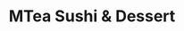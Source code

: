 ---
layout: place
title: "MTea Sushi & Dessert"
permalink: /new-jersey/princeton/mtea-sushi-dessert.html
stateAbbr: NJ
stateName: New Jersey
cityName: Princeton
seo:
  name: "MTea Sushi & Dessert"
  type: Restaurant
  links: https://www.princetonmteasushidessert.com/
description: "MTea Sushi & Dessert serves delicious sushi in Princeton, New Jersey. Try fresh Japanese dishes for a great dining experience. Available for takeout, delivery, lunch, and dinner."
place_id: ChIJt97I6uznw4kRmbQE8lwuiS0
photos:
  - name: >-
      places/ChIJt97I6uznw4kRmbQE8lwuiS0/photos/AeeoHcLgRr2ABHdMQJymkK-diYmxi1GfDOfSCI7TLD5NHfUsfQIviLTVbN5ESNU4263L_JH0YAgMlPq9kTLTwcYQZcrgtoQe8lYZQSIRoLDc9iRek-yjsfpC9Pv2aZM-Y_rHgnVdAmnbfBzgVsKBWtkx4mFuG9RHC4a_DNnnHvE41c3sf7UAEa8MBguLVRWfQrevGUNgKqe2mvnYHhv7oobYQzv1tmfWInLV2kfRee-SPVkNxAl6ZRaoVJ0D0E1lnV4R_68wbsf1oPCn5S8xwn68FhY05mk-7qULoARlI7GuW1i7UA
    widthPx: 2048
    heightPx: 1536
    authorAttributions:
      - displayName: MTea Sushi & Dessert
        uri: https://maps.google.com/maps/contrib/108466656468883433854
        photoUri: >-
          https://lh3.googleusercontent.com/a-/ALV-UjX6EujzBOh2H9hzSlC6RMxDfRLGNsvTmerjyLTeIroQrezcC0r0=s100-p-k-no-mo
    flagContentUri: >-
      https://www.google.com/local/imagery/report/?cb_client=maps_api_places.places_api&image_key=!1e10!2sAF1QipMfwbuA8VRHgU8VpHLdFWnXWd5-KsD0PIBZ9x2p&hl=en-US
    googleMapsUri: >-
      https://www.google.com/maps/place//data=!3m4!1e2!3m2!1sAF1QipMfwbuA8VRHgU8VpHLdFWnXWd5-KsD0PIBZ9x2p!2e10!4m2!3m1!1s0x89c3e7eceac8deb7:0x2d892e5cf204b499
  - name: >-
      places/ChIJt97I6uznw4kRmbQE8lwuiS0/photos/AeeoHcK2pqy8FM-ZucEXP0c8F53RkyDEDlN14IsGeu2jfbBIB7JMmrDq6545tz5rD7Bq8hzjNOsG0058G6pkt0LBU3_EB_I0aN5z1YQKpFZ88gk6zq0WohS7hK01EfhTpEZyvK0aBOEEEQJRXKa2cnd-EPo6C-oq9M3cnbbhBjhDkf2lsJ9ws-ZUqyNqsQTIgSm9QQElxL-dC-UNzMlhibbSuwoyfmIe8d2IoHMOLWaBxOB3XEqxNqSbnolqlRLuZrF-2w4P3g6fhtnXIt0F8gWNjxNGJO3VGrWck77NMI8babelvg
    widthPx: 960
    heightPx: 640
    authorAttributions:
      - displayName: MTea Sushi & Dessert
        uri: https://maps.google.com/maps/contrib/108466656468883433854
        photoUri: >-
          https://lh3.googleusercontent.com/a-/ALV-UjX6EujzBOh2H9hzSlC6RMxDfRLGNsvTmerjyLTeIroQrezcC0r0=s100-p-k-no-mo
    flagContentUri: >-
      https://www.google.com/local/imagery/report/?cb_client=maps_api_places.places_api&image_key=!1e10!2sAF1QipOvx3Np03epJ0CN5bYlaXYdAgFW_Fh8w2EPi_9_&hl=en-US
    googleMapsUri: >-
      https://www.google.com/maps/place//data=!3m4!1e2!3m2!1sAF1QipOvx3Np03epJ0CN5bYlaXYdAgFW_Fh8w2EPi_9_!2e10!4m2!3m1!1s0x89c3e7eceac8deb7:0x2d892e5cf204b499
  - name: >-
      places/ChIJt97I6uznw4kRmbQE8lwuiS0/photos/AeeoHcLxKnTdAaBOyimQcoWvFNLpPiBtYlDewdj-vkWJbwIbrvQRuM3NbONzlytiJDsGS04PUovZBkcr8VLj_h_RFAq1fJeisltALnjBCWNlnESk0R5BjOMEeKAXHRKlGcEznXP1UV9XY8ZXnLhTRrlR-xQvEYwpPDgkA7oMTAW-3yKMhdPXQCnZfNDxLBirIJLSxbE59QGQy0rn0xD_UskesINnsa0Y4erAnp37H_eOHztb7DKT9_sOOVYT3SscOwZ2R0urxmVsvBt_zUBv1bZgMpBExOpsxj6M7UCbBZwEzJNfbcCRYlOkSqZ5GCSGDsMOSUMBEzbgv3MYOLUTkjvcPX3WQob8n00r78gbcyj7b93sfIsMIq8ViyPYmcFs6SlpLJKA7OlzxEMaTXIbUDMQ7YJuupPLOJ8YqWzBuFGwnQbg3ir8
    widthPx: 4000
    heightPx: 3000
    authorAttributions:
      - displayName: Herly Velarde
        uri: https://maps.google.com/maps/contrib/113118023428742078232
        photoUri: >-
          https://lh3.googleusercontent.com/a/ACg8ocI4BitbmOBHXdTWmJG2TwQafn8YeFyEJnX8FeaU27Uvm0Mv2g=s100-p-k-no-mo
    flagContentUri: >-
      https://www.google.com/local/imagery/report/?cb_client=maps_api_places.places_api&image_key=!1e10!2sCIHM0ogKEICAgICx_6601AE&hl=en-US
    googleMapsUri: >-
      https://www.google.com/maps/place//data=!3m4!1e2!3m2!1sCIHM0ogKEICAgICx_6601AE!2e10!4m2!3m1!1s0x89c3e7eceac8deb7:0x2d892e5cf204b499
  - name: >-
      places/ChIJt97I6uznw4kRmbQE8lwuiS0/photos/AeeoHcKqE00UqPzBoJQbKoByiHIiSA4KBRLs-p_dgwdfWwqgf4FIdlPVScU817_CJ05byE-OhwmczovIteiI33mlVMES8WQYMBcIUDzAgAjxyG0XdHJTq2mUf75sCXeq3kyihTsJIVUhb1pwQ2gOD7lnJi1JvHF_nCMDwu_MJUL9KzUHw9oiQS2xXV0VfM8BiIUUXwJWsyZImMDKZNcTC4ckpFiMOeYiyajnGfQ20p9lxpy09RiqKhiJRz_qqwzmxuFciFFEjrV3mvPN5Fm-fdaiLZajnbHsMgtzgmijA-1qI7K5EmrD5VXTit5B8skYYjCKaeIptI2w-1NcTa_504Vfxp4jojevnBKtmqFgIDfRYyvg1T8JhTjymwIO5h58xOPAUbkDgLOzqed811nGiNHpG3N9logyrqwfTa7P3ktZgObWYA
    widthPx: 3628
    heightPx: 2721
    authorAttributions:
      - displayName: ning ning
        uri: https://maps.google.com/maps/contrib/109449587709316035046
        photoUri: >-
          https://lh3.googleusercontent.com/a/ACg8ocIunn2vvC8UFZSQKsE9UU1ZkmRb6-d6TT265BYolQczZyyxdg=s100-p-k-no-mo
    flagContentUri: >-
      https://www.google.com/local/imagery/report/?cb_client=maps_api_places.places_api&image_key=!1e10!2sCIHM0ogKEICAgIDfxre1QQ&hl=en-US
    googleMapsUri: >-
      https://www.google.com/maps/place//data=!3m4!1e2!3m2!1sCIHM0ogKEICAgIDfxre1QQ!2e10!4m2!3m1!1s0x89c3e7eceac8deb7:0x2d892e5cf204b499
  - name: >-
      places/ChIJt97I6uznw4kRmbQE8lwuiS0/photos/AeeoHcKL6Q84tMfrtGZ-2AjPQLcTJi8s6rAf5szZ6uIl_gTHa0EFXdMxFsFm-PvU4Rj_AoZkofStNoMyK1Uwx0zeVpvgiwJDoKsrPMPRAm3V7AzsjzrEXD-AwgY_S0Ni9girWIWYQxGa4-jvxqWzXP3QCirD3_8BV9TH-SUa4USbhWUTFTXPXbp_PwJAEG7_87qXEu140adsKosOOi3ZzY9XRpJQlC8hmK0tz_2BT3u1Wk4RnfEpAO2fPYbAEMNqwUbfSJPSq50hXiQehX62qx66eriJ7LtLcy1HXKBih2RusJYDkg
    widthPx: 4032
    heightPx: 3024
    authorAttributions:
      - displayName: MTea Sushi & Dessert
        uri: https://maps.google.com/maps/contrib/108466656468883433854
        photoUri: >-
          https://lh3.googleusercontent.com/a-/ALV-UjX6EujzBOh2H9hzSlC6RMxDfRLGNsvTmerjyLTeIroQrezcC0r0=s100-p-k-no-mo
    flagContentUri: >-
      https://www.google.com/local/imagery/report/?cb_client=maps_api_places.places_api&image_key=!1e10!2sAF1QipNgVUOAbwn1_WvjH6K2KGWQkwQxnsJVWHDYB4YL&hl=en-US
    googleMapsUri: >-
      https://www.google.com/maps/place//data=!3m4!1e2!3m2!1sAF1QipNgVUOAbwn1_WvjH6K2KGWQkwQxnsJVWHDYB4YL!2e10!4m2!3m1!1s0x89c3e7eceac8deb7:0x2d892e5cf204b499
  - name: >-
      places/ChIJt97I6uznw4kRmbQE8lwuiS0/photos/AeeoHcKjYEXQ_PaoxSE6o2GeNbWNbRn2QpGsAguIlr6JV5l9dX2cGJ1SSJZGGyreznfe0KyN_2uB6Go2Z6fDTFXBwrYhzzBLiWmUnyTu9MwKWbK3Glme2dr49bnTC12YywTV2_8sigMpTkHtI21TGswdJgCrHBDpRA2deLjE6MAN3Wrmt8-AI5AjlN6J_rsarboPDipSLk5YFasMLJydWmo-ulKDK2zcz6t08ZdKIJ981wNG2ip5Ispxdx2DOPre3KArXN6EAo1dC7v6fr452yYJVCyUqV4SP8Pje0y-nnCEaLFbbtABpVPk4OVfsDERt7UPsaGHcM90Ssw29wILni7AJNSdO1qO7lKLhsGZf9giBiQtq4FqfJIv-sEB4EuNCH8v0R0LKvcBwdV-C4i66kYEDiJHATMT4Z51lynp9ObQDSto1yJ_K6izBWdTbbKDbjof
    widthPx: 3000
    heightPx: 4000
    authorAttributions:
      - displayName: Ollie Hennis
        uri: https://maps.google.com/maps/contrib/101268067512632302714
        photoUri: >-
          https://lh3.googleusercontent.com/a-/ALV-UjVrlz0Ofd-cj0HV7JhqtF_X1yi29ogvsqcwN3JyAxxCWj08UW8=s100-p-k-no-mo
    flagContentUri: >-
      https://www.google.com/local/imagery/report/?cb_client=maps_api_places.places_api&image_key=!1e10!2sCIABIhADyc5UNxzdDWfGm8IAApP4&hl=en-US
    googleMapsUri: >-
      https://www.google.com/maps/place//data=!3m4!1e2!3m2!1sCIABIhADyc5UNxzdDWfGm8IAApP4!2e10!4m2!3m1!1s0x89c3e7eceac8deb7:0x2d892e5cf204b499
  - name: >-
      places/ChIJt97I6uznw4kRmbQE8lwuiS0/photos/AeeoHcLTgcV2dqhGPkv6C8DbbtnSgJhq11MacHJucnKT6i-ocEO5tOm-H0cz6drePs52MZS1Z6JzHszfavMwoD_JdeJhfmmEk8a0XosPAEHrHIrw93m1bifArgU5kSmGxG8oXOzdMy4Fmoc1m__0gQlW2jbfvX-I79uyugfu-C-emaknqZ2CRn8buT6MTSQ0fsghkfX7LR8YgQsVosoEt5zBWNUCVq8D8YbvD6so5EkXxsigcnxIfmj3-ospfmsuqF9a0kDFqt8_dAPfXO9xr6gfefaqA-Y8KAlsAjEp-_X-67lyHtm-VicGdKO9Pa5HrxDxuQ19gksjHzqXTFbk2kIRKnYE_hJSLM3_uUCHBOpmjpdH4R4Ngq7RX0AWarL3yK3PDgpzD1kPZdIuzaiOA2kKg-qNCe2O7eP3IXmfNtI9GHqTSg
    widthPx: 4800
    heightPx: 3600
    authorAttributions:
      - displayName: Jessica Hou
        uri: https://maps.google.com/maps/contrib/117263674635474951810
        photoUri: >-
          https://lh3.googleusercontent.com/a/ACg8ocKnPQVaKXJQ7Ur_dTNOU58s5Tgls8CzuzwvZkyaZ0kl9SQ1sVa1=s100-p-k-no-mo
    flagContentUri: >-
      https://www.google.com/local/imagery/report/?cb_client=maps_api_places.places_api&image_key=!1e10!2sCIHM0ogKEICAgID_9MmZeA&hl=en-US
    googleMapsUri: >-
      https://www.google.com/maps/place//data=!3m4!1e2!3m2!1sCIHM0ogKEICAgID_9MmZeA!2e10!4m2!3m1!1s0x89c3e7eceac8deb7:0x2d892e5cf204b499
  - name: >-
      places/ChIJt97I6uznw4kRmbQE8lwuiS0/photos/AeeoHcLF-_cUNwX1ur_ZkKCtEXi5qs0HBn3AL8aXd4sHtBeU2vrxAHUtw1JiJiXANIMGBl9qABFuJiHCeMoMzmtfvN62fS5WLNd3qKjz-4zZhv5Z3ZaEGJWHKNHASHbtiF2a6P_vXmXeybxqtBSVZcEac3FiGQCnVXwtygaJswEG3DAaUnWCxBeG_Kp4m8ZC_x8w_P56kgw7lgXnFH-i85jhh_V5Oxc2BGd5TxVMVtCHOI5y68hKRoBGeK40_-jnw7Y0B6ITjmKGh8WX7sXZK8uEjTDScYUE9e-LilEKzIwHaFUNqTgXuu22uTTsfyfjJMdMi7F821M24zh1868lt4m52Ft4zecrIcxm9jIjCsLqrVWMydzKXsxrXmci4Tq7vhCrQWl6R9J9jXgYKxUXQhcXLPkW5zFALmUDS0v_l-Zj_o1rOSRg
    widthPx: 4032
    heightPx: 3024
    authorAttributions:
      - displayName: Eve Bauer
        uri: https://maps.google.com/maps/contrib/113820060224170080050
        photoUri: >-
          https://lh3.googleusercontent.com/a-/ALV-UjVPvyJWqZslWpU7N8H_vAkd_Yh_hpJAA-c93o53g5qIaFUFXgJt=s100-p-k-no-mo
    flagContentUri: >-
      https://www.google.com/local/imagery/report/?cb_client=maps_api_places.places_api&image_key=!1e10!2sCIHM0ogKEICAgIDfmZDS2QE&hl=en-US
    googleMapsUri: >-
      https://www.google.com/maps/place//data=!3m4!1e2!3m2!1sCIHM0ogKEICAgIDfmZDS2QE!2e10!4m2!3m1!1s0x89c3e7eceac8deb7:0x2d892e5cf204b499
  - name: >-
      places/ChIJt97I6uznw4kRmbQE8lwuiS0/photos/AeeoHcLpO6GPhUDI8mt28URLMrX880QFOO7JuqvSQzCWOwIAb86DW3b0c141sauPypZf6Hay-g965YKCC_tV-ky5b4uMkQ6aW0gaDbySS-XzofN4ZRsLEQUAmOjm21Btqqs_L0Tr73zKAfLHJFv1rG38uZt9RMDUHKVOaauust5L0_DpBsR5IbvecrqN4tsWAfDzkGJljL7vRWtWJxQCT_z15k5ReBJ71NPmZY11ru5GncbkniK95vITnCjhEHDqUhqW0DLq8x7r9Dj6U1Xzc5quDEMf33E5FWrVqiD-NpSKJn-EWg
    widthPx: 1308
    heightPx: 1744
    authorAttributions:
      - displayName: MTea Sushi & Dessert
        uri: https://maps.google.com/maps/contrib/108466656468883433854
        photoUri: >-
          https://lh3.googleusercontent.com/a-/ALV-UjX6EujzBOh2H9hzSlC6RMxDfRLGNsvTmerjyLTeIroQrezcC0r0=s100-p-k-no-mo
    flagContentUri: >-
      https://www.google.com/local/imagery/report/?cb_client=maps_api_places.places_api&image_key=!1e10!2sAF1QipOMn6fYLd32fa2CqDZaUWAY0Xf-3KkF2oZEw5Wf&hl=en-US
    googleMapsUri: >-
      https://www.google.com/maps/place//data=!3m4!1e2!3m2!1sAF1QipOMn6fYLd32fa2CqDZaUWAY0Xf-3KkF2oZEw5Wf!2e10!4m2!3m1!1s0x89c3e7eceac8deb7:0x2d892e5cf204b499
  - name: >-
      places/ChIJt97I6uznw4kRmbQE8lwuiS0/photos/AeeoHcLZn3VdkLzImm3tN88M4W-Jg-38UMqLjC7kdRTYiaaNJw2MrYaEa2WlOY9eFctnu08fpyzdKA4GPYv6Z5vJwXXR5-J1jmDZj55liFQKD_fFjD-dilLu_FGnyFNXcFe2Bsx7j2iWvSO2H_l5zb7Mv3FMCWsG_ob0mPI6bslSHobCrOWZSc0gHtEg96apNO6Y7XJr5GSXsd_v5Sx2kQQ3k0Hwp0HOXF57Db-6STUUSMDNsaErNwESLDpdgNdh9XTp25PgLxKfwUIkuUFV6C0B9ZutMXdUIFNXYVDXUgD_AZwmJIHIfovjM7NiwMQ5RdeGYiLhp9ZXzPHzzRGOoxw2qymHnF7CIDwAA7OjxjurXsJrl0sgEE9c8ISrz3aM9sFFH17k5_YVaoq51hay6HVG7x2QDSgsOzezr5icSWOZeuPzDw
    widthPx: 4000
    heightPx: 3000
    authorAttributions:
      - displayName: Herly Velarde
        uri: https://maps.google.com/maps/contrib/113118023428742078232
        photoUri: >-
          https://lh3.googleusercontent.com/a/ACg8ocI4BitbmOBHXdTWmJG2TwQafn8YeFyEJnX8FeaU27Uvm0Mv2g=s100-p-k-no-mo
    flagContentUri: >-
      https://www.google.com/local/imagery/report/?cb_client=maps_api_places.places_api&image_key=!1e10!2sCIHM0ogKEICAgIChp73CdA&hl=en-US
    googleMapsUri: >-
      https://www.google.com/maps/place//data=!3m4!1e2!3m2!1sCIHM0ogKEICAgIChp73CdA!2e10!4m2!3m1!1s0x89c3e7eceac8deb7:0x2d892e5cf204b499
address: 86 Nassau St, Princeton, NJ 08542, USA
street: 86 Nassau St
city: Princeton
state: NJ
zip: '08542'
country: USA
neighborhood: null
latitude: '40.349800'
longitude: '-74.660159'
accessibility_options:
  wheelchairAccessibleEntrance: true
  wheelchairAccessibleRestroom: true
  wheelchairAccessibleSeating: true
business_status: OPERATIONAL
name: MTea Sushi & Dessert
google_maps_links:
  directionsUri: >-
    https://www.google.com/maps/dir//''/data=!4m7!4m6!1m1!4e2!1m2!1m1!1s0x89c3e7eceac8deb7:0x2d892e5cf204b499!3e0
  placeUri: https://maps.google.com/?cid=3281204780248380569
  writeAReviewUri: >-
    https://www.google.com/maps/place//data=!4m3!3m2!1s0x89c3e7eceac8deb7:0x2d892e5cf204b499!12e1
  reviewsUri: >-
    https://www.google.com/maps/place//data=!4m4!3m3!1s0x89c3e7eceac8deb7:0x2d892e5cf204b499!9m1!1b1
  photosUri: >-
    https://www.google.com/maps/place//data=!4m3!3m2!1s0x89c3e7eceac8deb7:0x2d892e5cf204b499!10e5
primary_type: Sushi Restaurant
opening_hours:
  regular: null
  current: null
secondary_opening_hours:
  regular:
    weekdayDescriptions: null
    type: null
  current:
    weekdayDescriptions: null
    type: null
phone: (848) 668-3296
price_level: null
price_range: null
rating: '4.8'
rating_count: 383
website: https://www.princetonmteasushidessert.com/
reviews:
  - name: >-
      places/ChIJt97I6uznw4kRmbQE8lwuiS0/reviews/ChZDSUhNMG9nS0VJQ0FnTURRcEtEbWRBEAE
    relativePublishTimeDescription: a month ago
    rating: 4
    text:
      text: >-
        First time here!


        The place is really tiny, and with so many people, it wasn’t the most
        comfortable. We ordered at the kiosk and waited about 10 minutes for our
        food, which was fine. The food was good, but I found it a bit pricey for
        the portion sizes. Also, I didn’t like the silken tofu in the bowl—firm
        tofu would have been a better choice in my opinion. The veggies were
        fresh and nice, though.


        What really affected the experience for me was the super loud music. We
        literally couldn’t hear each other at the table, which was a huge
        letdown.
      languageCode: en
    originalText:
      text: >-
        First time here!


        The place is really tiny, and with so many people, it wasn’t the most
        comfortable. We ordered at the kiosk and waited about 10 minutes for our
        food, which was fine. The food was good, but I found it a bit pricey for
        the portion sizes. Also, I didn’t like the silken tofu in the bowl—firm
        tofu would have been a better choice in my opinion. The veggies were
        fresh and nice, though.


        What really affected the experience for me was the super loud music. We
        literally couldn’t hear each other at the table, which was a huge
        letdown.
      languageCode: en
    authorAttribution:
      displayName: Diana Dvorská
      uri: https://www.google.com/maps/contrib/107783948626034549522/reviews
      photoUri: >-
        https://lh3.googleusercontent.com/a/ACg8ocL7FVYe9sqPBD9PF0e0v8h0iLdXo0eW9ndUltJQEYcEsLnv7g=s128-c0x00000000-cc-rp-mo-ba4
    publishTime: '2025-03-09T01:07:28.420578Z'
    flagContentUri: >-
      https://www.google.com/local/review/rap/report?postId=ChZDSUhNMG9nS0VJQ0FnTURRcEtEbWRBEAE&d=17924085&t=1
    googleMapsUri: >-
      https://www.google.com/maps/reviews/data=!4m6!14m5!1m4!2m3!1sChZDSUhNMG9nS0VJQ0FnTURRcEtEbWRBEAE!2m1!1s0x89c3e7eceac8deb7:0x2d892e5cf204b499
  - name: >-
      places/ChIJt97I6uznw4kRmbQE8lwuiS0/reviews/ChZDSUhNMG9nS0VJQ0FnSUN2LUpUbUlnEAE
    relativePublishTimeDescription: 4 months ago
    rating: 5
    text:
      text: >-
        Happy experience with MTea!!

        The customer service was outstanding-

        friendly, attentive, and genuinely welcoming. The poke bowl was
        absolutely delicious and

        packed with fresh, high-quality ingredients. The portion was generous.
        If you're looking for great food and exceptional service, Mtea and Sushi
        is the place to go. Highly recommend!
      languageCode: en
    originalText:
      text: >-
        Happy experience with MTea!!

        The customer service was outstanding-

        friendly, attentive, and genuinely welcoming. The poke bowl was
        absolutely delicious and

        packed with fresh, high-quality ingredients. The portion was generous.
        If you're looking for great food and exceptional service, Mtea and Sushi
        is the place to go. Highly recommend!
      languageCode: en
    authorAttribution:
      displayName: 杨雨
      uri: https://www.google.com/maps/contrib/106115057691003675823/reviews
      photoUri: >-
        https://lh3.googleusercontent.com/a/ACg8ocLeH69QnXDMo1xV8MHkqeffbMk7wx0h46mUToGnWNapBhJqiQ=s128-c0x00000000-cc-rp-mo
    publishTime: '2024-12-07T23:44:19.881397Z'
    flagContentUri: >-
      https://www.google.com/local/review/rap/report?postId=ChZDSUhNMG9nS0VJQ0FnSUN2LUpUbUlnEAE&d=17924085&t=1
    googleMapsUri: >-
      https://www.google.com/maps/reviews/data=!4m6!14m5!1m4!2m3!1sChZDSUhNMG9nS0VJQ0FnSUN2LUpUbUlnEAE!2m1!1s0x89c3e7eceac8deb7:0x2d892e5cf204b499
  - name: >-
      places/ChIJt97I6uznw4kRmbQE8lwuiS0/reviews/ChZDSUhNMG9nS0VJQ0FnSUNYNjdIY0l3EAE
    relativePublishTimeDescription: 5 months ago
    rating: 5
    text:
      text: >-
        Everything here is great. The vibes, food, drinks, and desserts are all
        amazing. I only got a drink and a dessert, but there were plenty of
        other excellent options. Their passion fruit green tea was so refreshing
        and captured the passion fruit taste. I also got their creme brulee
        mille crepe (the employees were kind enough to suggest their favorites).
        It was extremely good and sweet. Although the creme brulee aspect wasn't
        the best (sugar wasn't completely melted), the crepes taste made up for
        it. I was able to study there and have a great snack. I am definitely
        coming back to try their other desserts and delicious foods!
      languageCode: en
    originalText:
      text: >-
        Everything here is great. The vibes, food, drinks, and desserts are all
        amazing. I only got a drink and a dessert, but there were plenty of
        other excellent options. Their passion fruit green tea was so refreshing
        and captured the passion fruit taste. I also got their creme brulee
        mille crepe (the employees were kind enough to suggest their favorites).
        It was extremely good and sweet. Although the creme brulee aspect wasn't
        the best (sugar wasn't completely melted), the crepes taste made up for
        it. I was able to study there and have a great snack. I am definitely
        coming back to try their other desserts and delicious foods!
      languageCode: en
    authorAttribution:
      displayName: Sebastian Ortega
      uri: https://www.google.com/maps/contrib/108871711300374978207/reviews
      photoUri: >-
        https://lh3.googleusercontent.com/a-/ALV-UjV7DraJqs4slTLlhStF_2-Qx4vVd65sLP7we3qIdWjlKTTmOwlntQ=s128-c0x00000000-cc-rp-mo-ba6
    publishTime: '2024-10-20T18:04:11.678050Z'
    flagContentUri: >-
      https://www.google.com/local/review/rap/report?postId=ChZDSUhNMG9nS0VJQ0FnSUNYNjdIY0l3EAE&d=17924085&t=1
    googleMapsUri: >-
      https://www.google.com/maps/reviews/data=!4m6!14m5!1m4!2m3!1sChZDSUhNMG9nS0VJQ0FnSUNYNjdIY0l3EAE!2m1!1s0x89c3e7eceac8deb7:0x2d892e5cf204b499
  - name: >-
      places/ChIJt97I6uznw4kRmbQE8lwuiS0/reviews/ChZDSUhNMG9nS0VJQ0FnSURQdWYtR1F3EAE
    relativePublishTimeDescription: 4 months ago
    rating: 5
    text:
      text: >-
        I had an amazing experience at Mtea and Sushi! The customer service was
        outstanding—friendly, attentive, and genuinely welcoming. The poke bowl
        was absolutely delicious and packed with fresh, high-quality
        ingredients. The portion was generous. If you’re looking for great food
        and exceptional service, Mtea and Sushi is the place to go. Highly
        recommend!
      languageCode: en
    originalText:
      text: >-
        I had an amazing experience at Mtea and Sushi! The customer service was
        outstanding—friendly, attentive, and genuinely welcoming. The poke bowl
        was absolutely delicious and packed with fresh, high-quality
        ingredients. The portion was generous. If you’re looking for great food
        and exceptional service, Mtea and Sushi is the place to go. Highly
        recommend!
      languageCode: en
    authorAttribution:
      displayName: Lillian Hsu
      uri: https://www.google.com/maps/contrib/104418287512120739809/reviews
      photoUri: >-
        https://lh3.googleusercontent.com/a-/ALV-UjVjoBrYlKY7D8MOOasq1OjwejkZv85BvKVEo7Tcaz7glr6VQU-_=s128-c0x00000000-cc-rp-mo
    publishTime: '2024-12-03T23:27:27.545534Z'
    flagContentUri: >-
      https://www.google.com/local/review/rap/report?postId=ChZDSUhNMG9nS0VJQ0FnSURQdWYtR1F3EAE&d=17924085&t=1
    googleMapsUri: >-
      https://www.google.com/maps/reviews/data=!4m6!14m5!1m4!2m3!1sChZDSUhNMG9nS0VJQ0FnSURQdWYtR1F3EAE!2m1!1s0x89c3e7eceac8deb7:0x2d892e5cf204b499
  - name: >-
      places/ChIJt97I6uznw4kRmbQE8lwuiS0/reviews/ChZDSUhNMG9nS0VJQ0FnSURmbVpEU0dREAE
    relativePublishTimeDescription: 3 months ago
    rating: 5
    text:
      text: >-
        It’s my first time coming to this place with my friends and the Oreo
        Brûlée Bubble tea is really good! I also ate their cookies and cream
        macaroon and they are very good quality. The employees are very
        respectable, kind and welcoming. I highly recommend coming to visit and
        trying their boba + food :)
      languageCode: en
    originalText:
      text: >-
        It’s my first time coming to this place with my friends and the Oreo
        Brûlée Bubble tea is really good! I also ate their cookies and cream
        macaroon and they are very good quality. The employees are very
        respectable, kind and welcoming. I highly recommend coming to visit and
        trying their boba + food :)
      languageCode: en
    authorAttribution:
      displayName: Eve Bauer
      uri: https://www.google.com/maps/contrib/113820060224170080050/reviews
      photoUri: >-
        https://lh3.googleusercontent.com/a-/ALV-UjVPvyJWqZslWpU7N8H_vAkd_Yh_hpJAA-c93o53g5qIaFUFXgJt=s128-c0x00000000-cc-rp-mo
    publishTime: '2025-01-08T02:55:22.642148Z'
    flagContentUri: >-
      https://www.google.com/local/review/rap/report?postId=ChZDSUhNMG9nS0VJQ0FnSURmbVpEU0dREAE&d=17924085&t=1
    googleMapsUri: >-
      https://www.google.com/maps/reviews/data=!4m6!14m5!1m4!2m3!1sChZDSUhNMG9nS0VJQ0FnSURmbVpEU0dREAE!2m1!1s0x89c3e7eceac8deb7:0x2d892e5cf204b499
parking_options:
  paidStreetParking: true
  paidGarageParking: true
payment_options:
  acceptsCreditCards: true
  acceptsDebitCards: true
  acceptsCashOnly: false
allow_dogs: null
curbside_pickup: false
delivery: true
dine_in: true
good_for_children: true
good_for_groups: null
good_for_sports: false
live_music: false
menu_for_children: false
outdoor_seating: true
reservable: false
restroom: true
serves_beer: null
serves_breakfast: true
serves_brunch: null
serves_cocktails: null
serves_coffee: true
serves_dinner: true
serves_dessert: true
serves_lunch: true
serves_vegetarian_food: null
serves_wine: null
takeout: true
summary: null

---